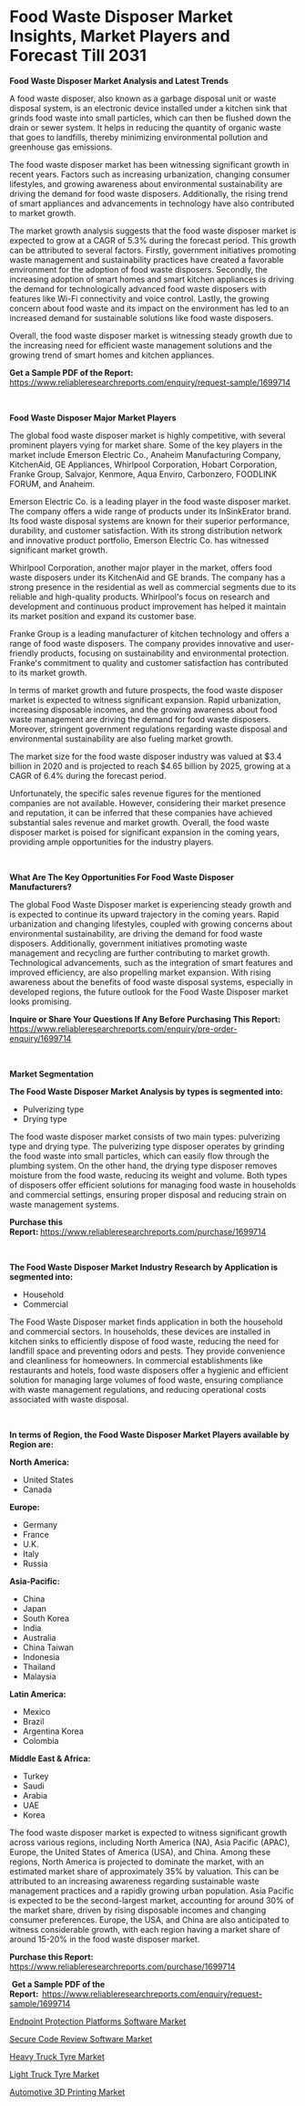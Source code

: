 <p><h1>Food Waste Disposer Market Insights, Market Players and Forecast Till 2031</h1></p><p><strong>Food Waste Disposer Market Analysis and Latest Trends</strong></p>
<p><p>A food waste disposer, also known as a garbage disposal unit or waste disposal system, is an electronic device installed under a kitchen sink that grinds food waste into small particles, which can then be flushed down the drain or sewer system. It helps in reducing the quantity of organic waste that goes to landfills, thereby minimizing environmental pollution and greenhouse gas emissions.</p><p>The food waste disposer market has been witnessing significant growth in recent years. Factors such as increasing urbanization, changing consumer lifestyles, and growing awareness about environmental sustainability are driving the demand for food waste disposers. Additionally, the rising trend of smart appliances and advancements in technology have also contributed to market growth.</p><p>The market growth analysis suggests that the food waste disposer market is expected to grow at a CAGR of 5.3% during the forecast period. This growth can be attributed to several factors. Firstly, government initiatives promoting waste management and sustainability practices have created a favorable environment for the adoption of food waste disposers. Secondly, the increasing adoption of smart homes and smart kitchen appliances is driving the demand for technologically advanced food waste disposers with features like Wi-Fi connectivity and voice control. Lastly, the growing concern about food waste and its impact on the environment has led to an increased demand for sustainable solutions like food waste disposers.</p><p>Overall, the food waste disposer market is witnessing steady growth due to the increasing need for efficient waste management solutions and the growing trend of smart homes and kitchen appliances.</p></p>
<p><strong>Get a Sample PDF of the Report:&nbsp;</strong> <a href="https://www.reliableresearchreports.com/enquiry/request-sample/1699714">https://www.reliableresearchreports.com/enquiry/request-sample/1699714</a></p>
<p>&nbsp;</p>
<p><strong>Food Waste Disposer Major Market Players</strong></p>
<p><p>The global food waste disposer market is highly competitive, with several prominent players vying for market share. Some of the key players in the market include Emerson Electric Co., Anaheim Manufacturing Company, KitchenAid, GE Appliances, Whirlpool Corporation, Hobart Corporation, Franke Group, Salvajor, Kenmore, Aqua Enviro, Carbonzero, FOODLINK FORUM, and Anaheim.</p><p>Emerson Electric Co. is a leading player in the food waste disposer market. The company offers a wide range of products under its InSinkErator brand. Its food waste disposal systems are known for their superior performance, durability, and customer satisfaction. With its strong distribution network and innovative product portfolio, Emerson Electric Co. has witnessed significant market growth.</p><p>Whirlpool Corporation, another major player in the market, offers food waste disposers under its KitchenAid and GE brands. The company has a strong presence in the residential as well as commercial segments due to its reliable and high-quality products. Whirlpool's focus on research and development and continuous product improvement has helped it maintain its market position and expand its customer base.</p><p>Franke Group is a leading manufacturer of kitchen technology and offers a range of food waste disposers. The company provides innovative and user-friendly products, focusing on sustainability and environmental protection. Franke's commitment to quality and customer satisfaction has contributed to its market growth.</p><p>In terms of market growth and future prospects, the food waste disposer market is expected to witness significant expansion. Rapid urbanization, increasing disposable incomes, and the growing awareness about food waste management are driving the demand for food waste disposers. Moreover, stringent government regulations regarding waste disposal and environmental sustainability are also fueling market growth.</p><p>The market size for the food waste disposer industry was valued at $3.4 billion in 2020 and is projected to reach $4.65 billion by 2025, growing at a CAGR of 6.4% during the forecast period.</p><p>Unfortunately, the specific sales revenue figures for the mentioned companies are not available. However, considering their market presence and reputation, it can be inferred that these companies have achieved substantial sales revenue and market growth. Overall, the food waste disposer market is poised for significant expansion in the coming years, providing ample opportunities for the industry players.</p></p>
<p>&nbsp;</p>
<p><strong>What Are The Key Opportunities For Food Waste Disposer Manufacturers?</strong></p>
<p><p>The global Food Waste Disposer market is experiencing steady growth and is expected to continue its upward trajectory in the coming years. Rapid urbanization and changing lifestyles, coupled with growing concerns about environmental sustainability, are driving the demand for food waste disposers. Additionally, government initiatives promoting waste management and recycling are further contributing to market growth. Technological advancements, such as the integration of smart features and improved efficiency, are also propelling market expansion. With rising awareness about the benefits of food waste disposal systems, especially in developed regions, the future outlook for the Food Waste Disposer market looks promising.</p></p>
<p><strong>Inquire or Share Your Questions If Any Before Purchasing This Report:</strong> <a href="https://www.reliableresearchreports.com/enquiry/pre-order-enquiry/1699714">https://www.reliableresearchreports.com/enquiry/pre-order-enquiry/1699714</a></p>
<p>&nbsp;</p>
<p><strong>Market Segmentation</strong></p>
<p><strong>The Food Waste Disposer Market Analysis by types is segmented into:</strong></p>
<p><ul><li>Pulverizing type</li><li>Drying type</li></ul></p>
<p><p>The food waste disposer market consists of two main types: pulverizing type and drying type. The pulverizing type disposer operates by grinding the food waste into small particles, which can easily flow through the plumbing system. On the other hand, the drying type disposer removes moisture from the food waste, reducing its weight and volume. Both types of disposers offer efficient solutions for managing food waste in households and commercial settings, ensuring proper disposal and reducing strain on waste management systems.</p></p>
<p><strong>Purchase this Report:&nbsp;</strong><a href="https://www.reliableresearchreports.com/purchase/1699714">https://www.reliableresearchreports.com/purchase/1699714</a></p>
<p>&nbsp;</p>
<p><strong>The Food Waste Disposer Market Industry Research by Application is segmented into:</strong></p>
<p><ul><li>Household</li><li>Commercial</li></ul></p>
<p><p>The Food Waste Disposer market finds application in both the household and commercial sectors. In households, these devices are installed in kitchen sinks to efficiently dispose of food waste, reducing the need for landfill space and preventing odors and pests. They provide convenience and cleanliness for homeowners. In commercial establishments like restaurants and hotels, food waste disposers offer a hygienic and efficient solution for managing large volumes of food waste, ensuring compliance with waste management regulations, and reducing operational costs associated with waste disposal.</p></p>
<p>&nbsp;</p>
<p><strong>In terms of Region, the Food Waste Disposer Market Players available by Region are:</strong></p>
<p>
    <p> <strong> North America: </strong>
        <ul>
            <li>United States</li>
            <li>Canada</li>
        </ul>
        </p> 
    <p> <strong> Europe: </strong>
        <ul>
            <li>Germany</li>
            <li>France</li>
            <li>U.K.</li>
            <li>Italy</li>
            <li>Russia</li>
        </ul>
        </p> 
    <p> <strong> Asia-Pacific: </strong>
        <ul>
            <li>China</li>
            <li>Japan</li>
            <li>South Korea</li>
            <li>India</li>
            <li>Australia</li>
            <li>China Taiwan</li>
            <li>Indonesia</li>
            <li>Thailand</li>
            <li>Malaysia</li>
        </ul>
        </p> 
    <p> <strong> Latin America: </strong>
        <ul>
            <li>Mexico</li>
            <li>Brazil</li>
            <li>Argentina Korea</li>
            <li>Colombia</li>
        </ul>
        </p> 
    <p> <strong> Middle East & Africa: </strong>
        <ul>
            <li>Turkey</li>
            <li>Saudi</li>
            <li>Arabia</li>
            <li>UAE</li>
            <li>Korea</li>
        </ul>
    </p>
    </p>
<p><p>The food waste disposer market is expected to witness significant growth across various regions, including North America (NA), Asia Pacific (APAC), Europe, the United States of America (USA), and China. Among these regions, North America is projected to dominate the market, with an estimated market share of approximately 35% by valuation. This can be attributed to an increasing awareness regarding sustainable waste management practices and a rapidly growing urban population. Asia Pacific is expected to be the second-largest market, accounting for around 30% of the market share, driven by rising disposable incomes and changing consumer preferences. Europe, the USA, and China are also anticipated to witness considerable growth, with each region having a market share of around 15-20% in the food waste disposer market.</p></p>
<p><strong>Purchase this Report: </strong><a href="https://www.reliableresearchreports.com/purchase/1699714">https://www.reliableresearchreports.com/purchase/1699714</a></p>
<p>&nbsp;<strong>Get a Sample PDF of the Report:&nbsp;&nbsp;</strong><a href="https://www.reliableresearchreports.com/enquiry/request-sample/1699714">https://www.reliableresearchreports.com/enquiry/request-sample/1699714</a></p>
<p><strong></strong></p>
<p><p><a href="https://github.com/angelajermaine/Market-Research-Report-List-1/blob/main/endpoint-protection-platforms-software-market.md">Endpoint Protection Platforms Software Market</a></p><p><a href="https://github.com/bmorecock/Market-Research-Report-List-1/blob/main/secure-code-review-software-market.md">Secure Code Review Software Market</a></p><p><a href="https://medium.com/@jeffreysalazar1925/heavy-truck-tyre-market-size-reveals-the-best-marketing-channels-in-global-industry-05034dd06008">Heavy Truck Tyre Market</a></p><p><a href="https://medium.com/@jeffreysalazar1925/light-truck-tyre-market-research-report-its-history-and-forecast-2024-to-2031-c0fc856adf14">Light Truck Tyre Market</a></p><p><a href="https://medium.com/@jeffreysalazar1925/automotive-3d-printing-market-furnishes-information-on-market-share-market-trends-and-market-8289527b74e2">Automotive 3D Printing Market</a></p></p>